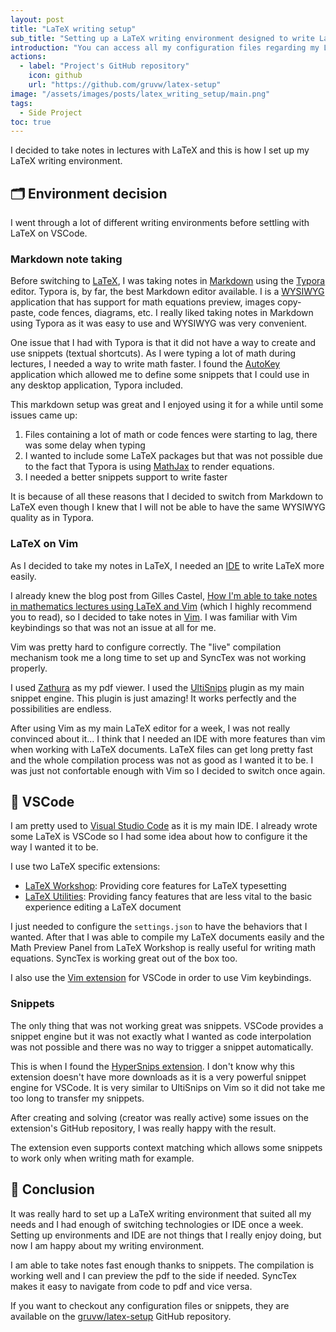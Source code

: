 ```yaml
---
layout: post
title: "LaTeX writing setup"
sub_title: "Setting up a LaTeX writing environment designed to write LaTeX faster and easier."
introduction: "You can access all my configuration files regarding my LaTeX writing environment on the following GitHub repository:"
actions:
  - label: "Project's GitHub repository"
    icon: github
    url: "https://github.com/gruvw/latex-setup"
image: "/assets/images/posts/latex_writing_setup/main.png"
tags:
  - Side Project
toc: true
---
```


I decided to take notes in lectures with LaTeX and this is how I set up my LaTeX writing environment.

## 🗂️ Environment decision

I went through a lot of different writing environments before settling with LaTeX on VSCode.

### Markdown note taking

Before switching to [LaTeX](https://www.latex-project.org/), I was taking notes in [Markdown](https://en.wikipedia.org/wiki/Markdown) using the [Typora](https://typora.io/) editor.
Typora is, by far, the best Markdown editor available. I is a [WYSIWYG](https://en.wikipedia.org/wiki/WYSIWYG) application that has support for math equations preview, images copy-paste, code fences, diagrams, etc.
I really liked taking notes in Markdown using Typora as it was easy to use and WYSIWYG was very convenient.

One issue that I had with Typora is that it did not have a way to create and use snippets (textual shortcuts).
As I were typing a lot of math during lectures, I needed a way to write math faster.
I found the [AutoKey](https://github.com/autokey/autokey) application which allowed me to define some snippets that I could use in any desktop application, Typora included.

This markdown setup was great and I enjoyed using it for a while until some issues came up:

1. Files containing a lot of math or code fences were starting to lag, there was some delay when typing
2. I wanted to include some LaTeX packages but that was not possible due to the fact that Typora is using [MathJax](https://www.mathjax.org/) to render equations.
3. I needed a better snippets support to write faster

It is because of all these reasons that I decided to switch from Markdown to LaTeX even though I knew that I will not be able to have the same WYSIWYG quality as in Typora.

### LaTeX on Vim

As I decided to take my notes in LaTeX, I needed an [IDE](https://en.wikipedia.org/wiki/Integrated_development_environment) to write LaTeX more easily.

I already knew the blog post from Gilles Castel, [How I'm able to take notes in mathematics lectures using LaTeX and Vim](https://castel.dev/post/lecture-notes-1/) (which I highly recommend you to read), so I decided to take notes in [Vim](https://www.vim.org/).
I was familiar with Vim keybindings so that was not an issue at all for me.

Vim was pretty hard to configure correctly.
The "live" compilation mechanism took me a long time to set up and SyncTex was not working properly.

I used [Zathura](https://pwmt.org/projects/zathura/) as my pdf viewer.
I used the [UltiSnips](https://github.com/SirVer/ultisnips) plugin as my main snippet engine.
This plugin is just amazing! It works perfectly and the possibilities are endless.

After using Vim as my main LaTeX editor for a week, I was not really convinced about it...
I think that I needed an IDE with more features than vim when working with LaTeX documents.
LaTeX files can get long pretty fast and the whole compilation process was not as good as I wanted it to be.
I was just not confortable enough with Vim so I decided to switch once again.

## 🔵 VSCode

I am pretty used to [Visual Studio Code](https://code.visualstudio.com/) as it is my main IDE.
I already wrote some LaTeX is VSCode so I had some idea about how to configure it the way I wanted it to be.

I use two LaTeX specific extensions:

- [LaTeX Workshop](https://github.com/James-Yu/LaTeX-Workshop): Providing core features for LaTeX typesetting
- [LaTeX Utilities](https://github.com/tecosaur/LaTeX-Utilities): Providing fancy features that are less vital to the basic experience editing a LaTeX document

I just needed to configure the `settings.json` to have the behaviors that I wanted.
After that I was able to compile my LaTeX documents easily and the Math Preview Panel from LaTeX Workshop is really useful for writing math equations.
SyncTex is working great out of the box too.

I also use the [Vim extension](https://github.com/VSCodeVim/Vim) for VSCode in order to use Vim keybindings.

### Snippets

The only thing that was not working great was snippets.
VSCode provides a snippet engine but it was not exactly what I wanted as code interpolation was not possible and there was no way to trigger a snippet automatically.

This is when I found the [HyperSnips extension](https://github.com/draivin/hsnips).
I don't know why this extension doesn't have more downloads as it is a very powerful snippet engine for VSCode.
It is very similar to UltiSnips on Vim so it did not take me too long to transfer my snippets.

After creating and solving (creator was really active) some issues on the extension's GitHub repository, I was really happy with the result.

The extension even supports context matching which allows some snippets to work only when writing math for example.

## 📝 Conclusion

It was really hard to set up a LaTeX writing environment that suited all my needs and I had enough of switching technologies or IDE once a week.
Setting up environments and IDE are not things that I really enjoy doing, but now I am  happy about my writing environment.

I am able to take notes fast enough thanks to snippets.
The compilation is working well and I can preview the pdf to the side if needed.
SyncTex makes it easy to navigate from code to pdf and vice versa.

If you want to checkout any configuration files or snippets, they are available on the [gruvw/latex-setup](https://github.com/gruvw/latex-setup) GitHub repository.
